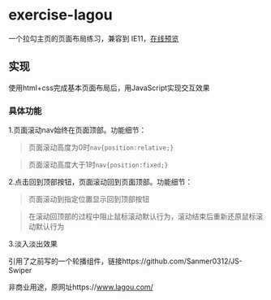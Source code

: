 # exercise-lagou
一个拉勾主页的页面布局练习，兼容到 IE11，[在线预览](https://sanmer0312.github.io/exercise-lagou/main.html)

## 实现

使用html+css完成基本页面布局后，用JavaScript实现交互效果

### 具体功能

1.页面滚动nav始终在页面顶部。功能细节：

> 页面滚动高度为0时`nav{position:relative;}`

> 页面滚动高度大于1时`nav{position:fixed;}`

2.点击回到顶部按钮，页面滚动回到页面顶部。功能细节：

> 页面滚动到指定位置显示回到顶部按钮

> 在滚动回顶部的过程中阻止鼠标滚动默认行为，滚动结束后重新还原鼠标滚动默认行为

3.淡入淡出效果

引用了之前写的一个轮播组件，链接https://github.com/Sanmer0312/JS-Swiper

非商业用途，原网址https://www.lagou.com/
